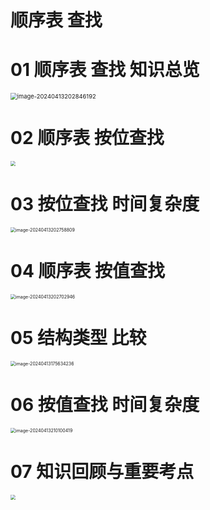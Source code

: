 # 顺序表 查找



# 01 顺序表 查找 知识总览

<img src="https://cvp.oss-cn-shanghai.aliyuncs.com/picgo/202404132028259.png" alt="image-20240413202846192" style="zoom: 67%;" />



# 02 顺序表 按位查找

<img src="https://cvp.oss-cn-shanghai.aliyuncs.com/picgo/202404131626339.png" style="zoom:50%;" />



# 03 按位查找 时间复杂度

<img src="https://cvp.oss-cn-shanghai.aliyuncs.com/picgo/202404132027878.png" alt="image-20240413202758809" style="zoom:50%;" />



# 04 顺序表 按值查找

<img src="https://cvp.oss-cn-shanghai.aliyuncs.com/picgo/202404132027122.png" alt="image-20240413202702946" style="zoom:50%;" />



# 05 结构类型 比较

<img src="https://cvp.oss-cn-shanghai.aliyuncs.com/picgo/202404131756484.png" alt="image-20240413175634236" style="zoom:50%;" />



# 06 按值查找 时间复杂度

<img src="https://cvp.oss-cn-shanghai.aliyuncs.com/picgo/202404132101563.png" alt="image-20240413210100419" style="zoom:50%;" />



# 07 知识回顾与重要考点

<img src="https://cvp.oss-cn-shanghai.aliyuncs.com/picgo/202404132130830.png" style="zoom:50%;" />